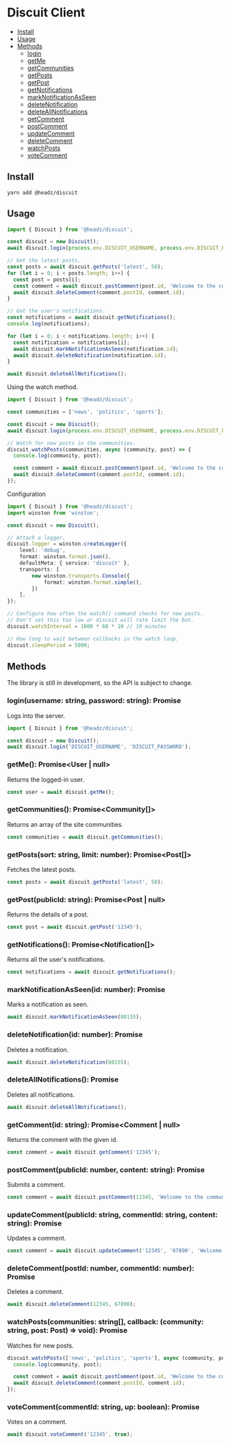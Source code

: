 Discuit Client
==============

* [Install](#install)
* [Usage](#usage)
* [Methods](#methods)
  * [login](#loginusername-string-password-string-promise)
  * [getMe](#getme-promiseuser--null)
  * [getCommunities](#getcommunities-promisecommunity)
  * [getPosts](#getpostssort-string-limit-number-promisepost)
  * [getPost](#getpostpublicid-string-promisepost--null)
  * [getNotifications](#getnotifications-promisenotification)
  * [markNotificationAsSeen](#marknotificationasseenid-number-promise)
  * [deleteNotification](#deletenotificationid-number-promise)
  * [deleteAllNotifications](#deleteallnotifications-promise)
  * [getComment](#getcommentid-string-promisecomment--null)
  * [postComment](#postcommentpublicid-number-content-string-promise)
  * [updateComment](#updatecommentpublicid-string-commentid-string-content-string-promisecomment)
  * [deleteComment](#deletecommentpostid-number-commentid-number-promise)
  * [watchPosts](#watchpostscommunities-string-callback-community-string-post-post)
  * [voteComment](#votecommentcommentid-string-up-boolean-promise)

## Install
```
yarn add @headz/discuit
```

## Usage
```typescript
import { Discuit } from '@headz/discuit';

const discuit = new Discuit();
await discuit.login(process.env.DISCUIT_USERNAME, process.env.DISCUIT_PASSWORD);

// Get the latest posts.
const posts = await discuit.getPosts('latest', 50);
for (let i = 0; i < posts.length; i++) {
  const post = posts[i];
  const comment = await discuit.postComment(post.id, 'Welcome to the community!');
  await discuit.deleteComment(comment.postId, comment.id);
}

// Get the user's notifications.
const notifications = await discuit.getNotifications();
console.log(notifications);

for (let i = 0; i < notifications.length; i++) {
  const notification = notifications[i];
  await discuit.markNotificationAsSeen(notification.id);
  await discuit.deleteNotification(notification.id);
}

await discuit.deleteAllNotifications();
```

Using the watch method.
```typescript
import { Discuit } from '@headz/discuit';

const communities = ['news', 'politics', 'sports'];

const discuit = new Discuit();
await discuit.login(process.env.DISCUIT_USERNAME, process.env.DISCUIT_PASSWORD);

// Watch for new posts in the communities.
discuit.watchPosts(communities, async (community, post) => {
  console.log(community, post);

  const comment = await discuit.postComment(post.id, 'Welcome to the community!');
  await discuit.deleteComment(comment.postId, comment.id);
});
```

Configuration
```typescript
import { Discuit } from '@headz/discuit';
import winston from 'winston';

const discuit = new Discuit();

// Attach a logger.
discuit.logger = winston.createLogger({
    level: 'debug',
    format: winston.format.json(),
    defaultMeta: { service: 'discuit' },
    transports: [
        new winston.transports.Console({
            format: winston.format.simple(),
        })
    ],
});

// Configure how often the watch() command checks for new posts.
// Don't set this too low or discuit will rate limit the bot.
discuit.watchInterval = 1000 * 60 * 10 // 10 minutes

// How long to wait between callbacks in the watch loop.
discuit.sleepPeriod = 5000;
```

## Methods
The library is still in development, so the API is subject to change.

### login(username: string, password: string): Promise<void>
Logs into the server.

```typescript
import { Discuit } from '@headz/discuit';

const discuit = new Discuit();
await discuit.login('DISCUIT_USERNAME', 'DISCUIT_PASSWORD');
```

### getMe(): Promise<User | null>
Returns the logged-in user.

```typescript
const user = await discuit.getMe();
```

### getCommunities(): Promise<Community[]>
Returns an array of the site communities.

```typescript
const communities = await discuit.getCommunities();
```

### getPosts(sort: string, limit: number): Promise<Post[]>
Fetches the latest posts.

```typescript
const posts = await discuit.getPosts('latest', 50);
```

### getPost(publicId: string): Promise<Post | null>
Returns the details of a post.

```typescript
const post = await discuit.getPost('12345');
```

### getNotifications(): Promise<Notification[]>
Returns all the user's notifications.

```typescript
const notifications = await discuit.getNotifications();
```

### markNotificationAsSeen(id: number): Promise<void>
Marks a notification as seen.

```typescript
await discuit.markNotificationAsSeen(80155);
```

### deleteNotification(id: number): Promise<void>
Deletes a notification.

```typescript
await discuit.deleteNotification(80155);
```

### deleteAllNotifications(): Promise<void>
Deletes all notifications.

```typescript
await discuit.deleteAllNotifications();
```

### getComment(id: string): Promise<Comment | null>
Returns the comment with the given id.

```typescript
const comment = await discuit.getComment('12345');
```

### postComment(publicId: number, content: string): Promise<Comment>
Submits a comment.

```typescript
const comment = await discuit.postComment(12345, 'Welcome to the community!');
```

### updateComment(publicId: string, commentId: string, content: string): Promise<Comment>
Updates a comment.

```typescript
const comment = await discuit.updateComment('12345', '67890', 'Welcome to the community!');
```

### deleteComment(postId: number, commentId: number): Promise<void>
Deletes a comment.

```typescript
await discuit.deleteComment(12345, 67890);
```

### watchPosts(communities: string[], callback: (community: string, post: Post) => void): Promise<void>
Watches for new posts.

```typescript
discuit.watchPosts(['news', 'politics', 'sports'], async (community, post) => {
  console.log(community, post);

  const comment = await discuit.postComment(post.id, 'Welcome to the community!');
  await discuit.deleteComment(comment.postId, comment.id);
});
```

### voteComment(commentId: string, up: boolean): Promise<boolean>
Votes on a comment.

```typescript
await discuit.voteComment('12345', true);
```
